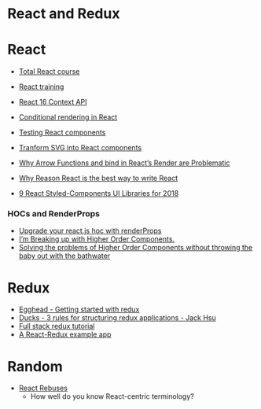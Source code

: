 # React and Redux


# React

- [Total React course](https://courses.totalreact.com/)
- [React training](https://reacttraining.com/patterns/)
- [React 16 Context API](https://www.youtube.com/watch?v=9Ilq6G-VMyQ)

- [Conditional rendering in React](https://www.robinwieruch.de/conditional-rendering-react/)
- [Testing React components](https://medium.com/@skidding/testing-react-components-30516bc6a1b3)
- [Tranform SVG into React components](https://github.com/smooth-code/svgr)
- [Why Arrow Functions and bind in React’s Render are Problematic](https://medium.freecodecamp.org/why-arrow-functions-and-bind-in-reacts-render-are-problematic-f1c08b060e36)

- [Why Reason React is the best way to write React](https://medium.freecodecamp.org/psst-heres-why-reasonreact-is-the-best-way-to-write-react-5088d434d035)
- [9 React Styled-Components UI Libraries for 2018](https://blog.bitsrc.io/9-react-styled-components-ui-libraries-for-2018-4e1a0bd3e179)

### HOCs and RenderProps
- [Upgrade your react.js hoc with renderProps](https://reactrocket.com/post/turn-your-hocs-into-render-prop-components/)
- [I’m Breaking up with Higher Order Components.](https://medium.com/tandemly/im-breaking-up-with-higher-order-components-44b0df2db052)
- [Solving the problems of Higher Order Components without throwing the baby out with the bathwater](https://medium.com/appifycanada/solving-the-problems-of-higher-order-components-without-throwing-the-baby-out-with-the-bathwater-40ddc72df5aa)

###


# Redux

- [Egghead - Getting started with redux](https://egghead.io/courses/getting-started-with-redux)
- [Ducks - 3 rules for structuring redux applications - Jack Hsu](https://jaysoo.ca/2016/02/28/organizing-redux-application/)
- [Full stack redux tutorial](http://teropa.info/blog/2015/09/10/full-stack-redux-tutorial.html)
- [A React-Redux example app](http://blog.krawaller.se/posts/a-react-redux-example-app/)


# Random

- [React Rebuses](https://hackernoon.com/react-rebuses-9f72e761ae56)
  - How well do you know React-centric terminology?
